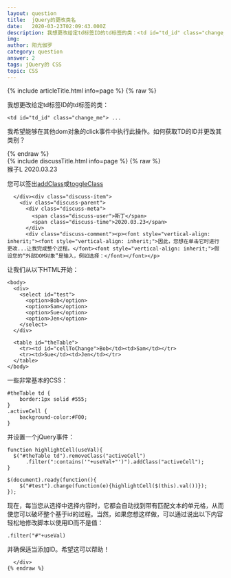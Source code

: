 ```yaml
---
layout: question
title:  jQuery的更改类名
date:   2020-03-23T02:09:43.000Z
description: 我想更改给定td标签ID的td标签的类：<td id="td_id" class="change_me"> ...我希望能够在其他dom对象的c...
img: 
author: 阳光伽罗
category: question
answer: 2
tags: jQuery的 CSS
topic: CSS
---
```

<div class="article-root">
  <div class="article">
    {% include articleTitle.html info=page %}
    {% raw %}
    <div class="article-content"><p><font style="vertical-align: inherit;"><font style="vertical-align: inherit;">我想更改给定td标签ID的td标签的类：</font></font></p>

<pre><code>&lt;td id="td_id" class="change_me"&gt; ...
</code></pre>

<p><font style="vertical-align: inherit;"><font style="vertical-align: inherit;">我希望能够在其他dom对象的click事件中执行此操作。</font><font style="vertical-align: inherit;">如何获取TD的ID并更改其类别？</font></font></p></div>
    {% endraw %}
  </div>

  <div class="discuss-wrapper">
    {% include discussTitle.html info=page %}
    {% raw %}
    <div class="discuss-item">
        <div class="discuss-parent">
          <div class="discuss-meta">
            <span class="discuss-user">猴子L</span>
            <span class="discuss-time">2020.03.23</span>
          </div>
          <div class="discuss-comment"><p><font style="vertical-align: inherit;"><font style="vertical-align: inherit;">您可以签出</font></font><a href="http://api.jquery.com/addClass/" rel="noreferrer"><font style="vertical-align: inherit;"><font style="vertical-align: inherit;">addClass</font></font></a><font style="vertical-align: inherit;"><font style="vertical-align: inherit;">或</font></font><a href="http://api.jquery.com/toggleClass/" rel="noreferrer"><font style="vertical-align: inherit;"><font style="vertical-align: inherit;">toggleClass</font></font></a></p></div>
        </div>
        
      </div><div class="discuss-item">
        <div class="discuss-parent">
          <div class="discuss-meta">
            <span class="discuss-user">斯丁</span>
            <span class="discuss-time">2020.03.23</span>
          </div>
          <div class="discuss-comment"><p><font style="vertical-align: inherit;"><font style="vertical-align: inherit;">因此，您想在单击它时进行更改...让我完成整个过程。</font><font style="vertical-align: inherit;">假设您的“外部DOM对象”是输入，例如选择：</font></font></p>

<p><font style="vertical-align: inherit;"><font style="vertical-align: inherit;">让我们从以下HTML开始：</font></font></p>

<pre><code>&lt;body&gt;<font></font>
  &lt;div&gt;<font></font>
    &lt;select id="test"&gt;<font></font>
      &lt;option&gt;Bob&lt;/option&gt;<font></font>
      &lt;option&gt;Sam&lt;/option&gt;<font></font>
      &lt;option&gt;Sue&lt;/option&gt;<font></font>
      &lt;option&gt;Jen&lt;/option&gt;<font></font>
    &lt;/select&gt;<font></font>
  &lt;/div&gt;<font></font>
<font></font>
  &lt;table id="theTable"&gt;<font></font>
    &lt;tr&gt;&lt;td id="cellToChange"&gt;Bob&lt;/td&gt;&lt;td&gt;Sam&lt;/td&gt;&lt;/tr&gt;<font></font>
    &lt;tr&gt;&lt;td&gt;Sue&lt;/td&gt;&lt;td&gt;Jen&lt;/td&gt;&lt;/tr&gt;<font></font>
  &lt;/table&gt;<font></font>
&lt;/body&gt;<font></font>
</code></pre>

<p><font style="vertical-align: inherit;"><font style="vertical-align: inherit;">一些非常基本的CSS：</font></font></p>

<pre><code>​#theTable td {<font></font>
    border:1px solid #555;<font></font>
}<font></font>
.activeCell {<font></font>
    background-color:#F00;<font></font>
}<font></font>
</code></pre>

<p><font style="vertical-align: inherit;"><font style="vertical-align: inherit;">并设置一个jQuery事件：</font></font></p>

<pre><code>function highlightCell(useVal){<font></font>
  $("#theTable td").removeClass("activeCell")<font></font>
      .filter(":contains('"+useVal+"')").addClass("activeCell");<font></font>
}<font></font>
<font></font>
$(document).ready(function(){<font></font>
    $("#test").change(function(e){highlightCell($(this).val())});<font></font>
});<font></font>
</code></pre>

<p><font style="vertical-align: inherit;"><font style="vertical-align: inherit;">现在，每当您从选择中选择内容时，它都会自动找到带有匹配文本的单元格，从而使您可以破坏整个基于id的过程。</font><font style="vertical-align: inherit;">当然，如果您想这样做，可以通过说出以下内容轻松地修改脚本以使用ID而不是值：</font></font></p>

<pre><code>.filter("#"+useVal)
</code></pre>

<p><font style="vertical-align: inherit;"><font style="vertical-align: inherit;">并确保适当添加ID。</font><font style="vertical-align: inherit;">希望这可以帮助！</font></font></p></div>
        </div>
        
      </div>
    {% endraw %}
  </div>
<div>
